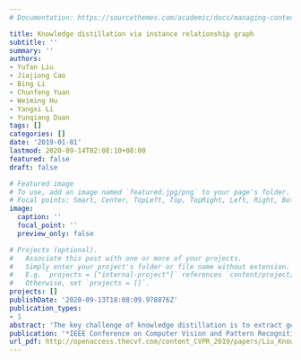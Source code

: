```yaml
---
# Documentation: https://sourcethemes.com/academic/docs/managing-content/

title: Knowledge distillation via instance relationship graph
subtitle: ''
summary: ''
authors:
- Yufan Liu
- Jiajiong Cao
- Bing Li
- Chunfeng Yuan
- Weiming Hu
- Yangxi Li
- Yunqiang Duan
tags: []
categories: []
date: '2019-01-01'
lastmod: 2020-09-14T02:08:10+08:00
featured: false
draft: false

# Featured image
# To use, add an image named `featured.jpg/png` to your page's folder.
# Focal points: Smart, Center, TopLeft, Top, TopRight, Left, Right, BottomLeft, Bottom, BottomRight.
image:
  caption: ''
  focal_point: ''
  preview_only: false

# Projects (optional).
#   Associate this post with one or more of your projects.
#   Simply enter your project's folder or file name without extension.
#   E.g. `projects = ["internal-project"]` references `content/project/deep-learning/index.md`.
#   Otherwise, set `projects = []`.
projects: []
publishDate: '2020-09-13T18:08:09.978876Z'
publication_types:
- 1
abstract: 'The key challenge of knowledge distillation is to extract general, moderate and sufficient knowledge from a teacher network to guide a student network. In this paper, a novel Instance Relationship Graph (IRG) is proposed for knowledge distillation. It models three kinds of knowledge, including instance features, instance relationships and feature space transformation, while the latter two kinds of knowledge are neglected by previous methods. Firstly, the IRG is constructed to model the distilled knowledge of one network layer, by considering instance features and instance relationships as vertexes and edges respectively. Secondly, an IRG transformation is proposed to models the feature space transformation across layers. It is more moderate than directly mimicking the features at intermediate layers. Finally, hint loss functions are designed to force a students IRGs to mimic the structures of a teachers IRGs. The proposed method effectively captures the knowledge along the whole network via IRGs, and thus shows stable convergence and strong robustness to different network architectures. In addition, the proposed method shows superior performance over existing methods on datasets of various scales.'
publication: '*IEEE Conference on Computer Vision and Pattern Recognition (CVPR)*'
url_pdf: http://openaccess.thecvf.com/content_CVPR_2019/papers/Liu_Knowledge_Distillation_via_Instance_Relationship_Graph_CVPR_2019_paper.pdf
---
```

